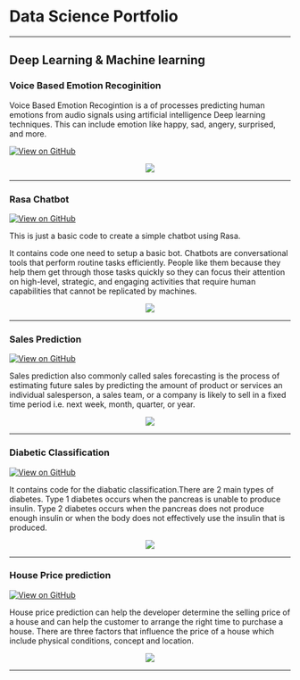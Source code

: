# Data Science Portfolio
---
## Deep Learning & Machine learning

### Voice Based Emotion Recoginition

Voice Based Emotion Recogintion is a of processes predicting human emotions from audio signals using artificial intelligence Deep learning techniques. This can include emotion like happy, sad, angery, surprised, and more.

[![View on GitHub](https://img.shields.io/badge/GitHub-View_on_GitHub-blue?logo=GitHub)](https://github.com/manish1696/Voice-Based-Emotion-Recognition)

<center><img src="images/vber.png"/></center>

---
### Rasa Chatbot

[![View on GitHub](https://img.shields.io/badge/GitHub-View_on_GitHub-blue?logo=GitHub)](https://github.com/manish1696/Simple-Rasa-Chatbot)

This is just a basic code to create a simple chatbot using Rasa.

It contains code one need to setup a basic bot. Chatbots are conversational tools that perform routine tasks efficiently. People like them because they help them get through those tasks quickly so they can focus their attention on high-level, strategic, and engaging activities that require human capabilities that cannot be replicated by machines.

<center><img src="images/bot.png"/></center>

---
### Sales Prediction

[![View on GitHub](https://img.shields.io/badge/GitHub-View_on_GitHub-blue?logo=GitHub)](https://github.com/manish1696/Walmart-Sales-Prediction)

Sales prediction also commonly called sales forecasting is the process of estimating future sales by predicting the amount of product or services an individual salesperson, a sales team, or a company is likely to sell in a fixed time period i.e. next week, month, quarter, or year.

<center><img src="images/sales.jpg"/></center>

---
### Diabetic Classification

[![View on GitHub](https://img.shields.io/badge/GitHub-View_on_GitHub-blue?logo=GitHub)](https://github.com/manish1696/Diabetic-Classification)

It contains code for the diabatic classification.There are 2 main types of diabetes. Type 1 diabetes occurs when the pancreas is unable to produce insulin. Type 2 diabetes occurs when the pancreas does not produce enough insulin or when the body does not effectively use the insulin that is produced.

<center><img src="images/diabatic.jpg"/></center>

---
### House Price prediction

[![View on GitHub](https://img.shields.io/badge/GitHub-View_on_GitHub-blue?logo=GitHub)](https://github.com/manish1696/House-Price-prediction)

House price prediction can help the developer determine the selling price of a house and can help the customer to arrange the right time to purchase a house. There are three factors that influence the price of a house which include physical conditions, concept and location.

<center><img src="images/house.jpg"/></center>

---
